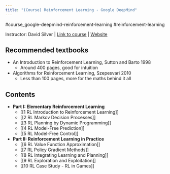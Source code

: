 ```yaml
---
title: "(Course) Reinforcement Learning - Google DeepMind"
---
```

#course_google-deepmind-reinforcement-learning #reinforcement-learning 

Instructor: David Silver | [Link to course](https://www.youtube.com/watch?v=2pWv7GOvuf0) | [Website](davidsilver.uk/teaching)
## Recommended textbooks

- An Introduction to Reinforcement Learning, Sutton and Barto 1998
    - Around 400 pages, good for intuition
- Algorithms for Reinforcement Learning, Szepesvari 2010
    - Less than 100 pages, more for the maths behind it all
## Contents

- **Part I: Elementary Reinforcement Learning**
    - [[1 RL Introduction to Reinforcement Learning]]
    - [[2 RL Markov Decision Processes]]
    - [[3 RL Planning by Dynamic Programming]]
    - [[4 RL Model-Free Prediction]]
    - [[5 RL Model-Free Control]]
- **Part II: Reinforcement Learning in Practice**
    - [[6 RL Value Function Approximation]]
    - [[7 RL Policy Gradient Methods]]
    - [[8 RL Integrating Learning and Planning]]
    - [[9 RL Exploration and Exploitation]]
    - [[10 RL Case Study - RL in Games]]
